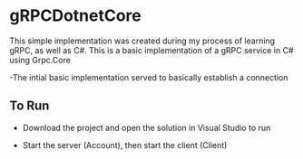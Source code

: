 # gRPCDotnetCore
This simple implementation was created during my process of learning gRPC, as well as C#.
This is a basic implementation of a gRPC service in C# using Grpc.Core


-The intial basic implementation served to basically establish a connection <br/>


<h2>To Run</h2>

- Download the project and open the solution in Visual Studio to run <br/>

- Start the server (Account), then start the client (Client)

